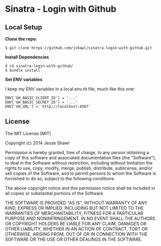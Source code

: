 # Sinatra - Login with Github

## Local Setup

**Clone the repo:**

    $ git clone https://github.com/jshawl/sinatra-login-with-github.git

**Install Dependencies**

    $ cd sinatra-login-with-github/
    $ bundle install
    
**Set ENV variables**

I keep my ENV variables in a local env.rb file, much like this one:

    ENV['GH_BASIC_CLIENT_ID'] = '...'
    ENV['GH_BASIC_SECRET_ID'] = '...'
    ENV['GH_URL'] = 'http://localhost:4567'
    
## License

The MIT License (MIT)

Copyright (c) 2014 Jesse Shawl

Permission is hereby granted, free of charge, to any person obtaining a copy
of this software and associated documentation files (the "Software"), to deal
in the Software without restriction, including without limitation the rights
to use, copy, modify, merge, publish, distribute, sublicense, and/or sell
copies of the Software, and to permit persons to whom the Software is
furnished to do so, subject to the following conditions:

The above copyright notice and this permission notice shall be included in all
copies or substantial portions of the Software.

THE SOFTWARE IS PROVIDED "AS IS", WITHOUT WARRANTY OF ANY KIND, EXPRESS OR
IMPLIED, INCLUDING BUT NOT LIMITED TO THE WARRANTIES OF MERCHANTABILITY,
FITNESS FOR A PARTICULAR PURPOSE AND NONINFRINGEMENT. IN NO EVENT SHALL THE
AUTHORS OR COPYRIGHT HOLDERS BE LIABLE FOR ANY CLAIM, DAMAGES OR OTHER
LIABILITY, WHETHER IN AN ACTION OF CONTRACT, TORT OR OTHERWISE, ARISING FROM,
OUT OF OR IN CONNECTION WITH THE SOFTWARE OR THE USE OR OTHER DEALINGS IN THE
SOFTWARE.
